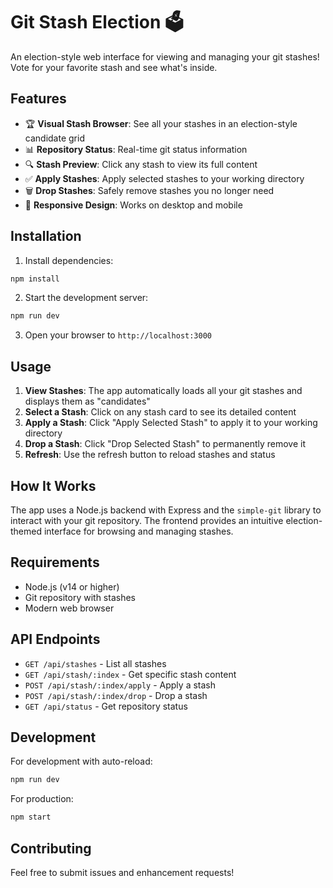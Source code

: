 # Git Stash Election 🗳️

An election-style web interface for viewing and managing your git stashes! Vote for your favorite stash and see what's inside.

## Features

- 🏆 **Visual Stash Browser**: See all your stashes in an election-style candidate grid
- 📊 **Repository Status**: Real-time git status information
- 🔍 **Stash Preview**: Click any stash to view its full content
- ✅ **Apply Stashes**: Apply selected stashes to your working directory
- 🗑️ **Drop Stashes**: Safely remove stashes you no longer need
- 📱 **Responsive Design**: Works on desktop and mobile

## Installation

1. Install dependencies:
```bash
npm install
```

2. Start the development server:
```bash
npm run dev
```

3. Open your browser to `http://localhost:3000`

## Usage

1. **View Stashes**: The app automatically loads all your git stashes and displays them as "candidates"
2. **Select a Stash**: Click on any stash card to see its detailed content
3. **Apply a Stash**: Click "Apply Selected Stash" to apply it to your working directory
4. **Drop a Stash**: Click "Drop Selected Stash" to permanently remove it
5. **Refresh**: Use the refresh button to reload stashes and status

## How It Works

The app uses a Node.js backend with Express and the `simple-git` library to interact with your git repository. The frontend provides an intuitive election-themed interface for browsing and managing stashes.

## Requirements

- Node.js (v14 or higher)
- Git repository with stashes
- Modern web browser

## API Endpoints

- `GET /api/stashes` - List all stashes
- `GET /api/stash/:index` - Get specific stash content
- `POST /api/stash/:index/apply` - Apply a stash
- `POST /api/stash/:index/drop` - Drop a stash
- `GET /api/status` - Get repository status

## Development

For development with auto-reload:
```bash
npm run dev
```

For production:
```bash
npm start
```

## Contributing

Feel free to submit issues and enhancement requests!